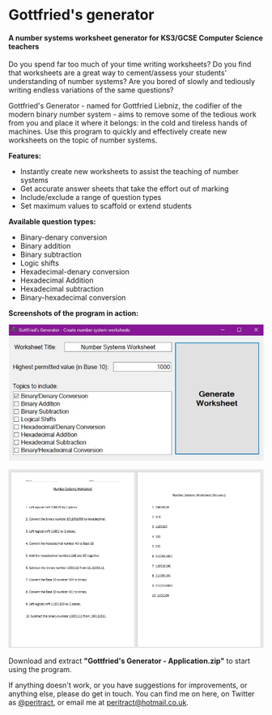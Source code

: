 <h1>Gottfried's generator</h1>
<h4>A number systems worksheet generator for KS3/GCSE Computer Science teachers</h4>

Do you spend far too much of your time writing worksheets? Do you find that worksheets are a great way to cement/assess your students' understanding of number systems? Are you bored of slowly and tediously writing endless variations of the same questions?

Gottfried's Generator - named for Gottfried Liebniz, the codifier of the modern binary number system - aims to remove some of the tedious work from you and place it where it belongs: in the cold and tireless hands of machines. Use this program to quickly and effectively create new worksheets on the topic of number systems. 

<b>Features:</b>
<ul>
  <li>Instantly create new worksheets to assist the teaching of number systems</li>
  <li>Get accurate answer sheets that take the effort out of marking</li>
  <li>Include/exclude a range of question types</li>
  <li>Set maximum values to scaffold or extend students</li>
</ul>

<b>Available question types:</b>
<ul>
  <li>Binary-denary conversion</li>
  <li>Binary addition</li>
  <li>Binary subtraction</li>
  <li>Logic shifts</li>
  <li>Hexadecimal-denary conversion</li>
  <li>Hexadecimal Addition</li>
  <li>Hexadecimal subtraction</li>
  <li>Binary-hexadecimal conversion</li>
</ul>

<b>Screenshots of the program in action:</b>

![This should be a picture of the program interface, but it isn't working right now. Sorry.](/Screenshots/GG_screen_shot_1.jpg)

![This should be a picture of a generated worksheet, but it isn't working right now. Sorry.](/Screenshots/GG_screen_shot_2.jpg)


Download and extract <b>"Gottfried's Generator - Application.zip"</b> to start using the program.

If anything doesn't work, or you have suggestions for improvements, or anything else, please do get in touch. You can find me on here, on Twitter as [@peritract](http://twitter.com/peritract), or email me at peritract@hotmail.co.uk.
